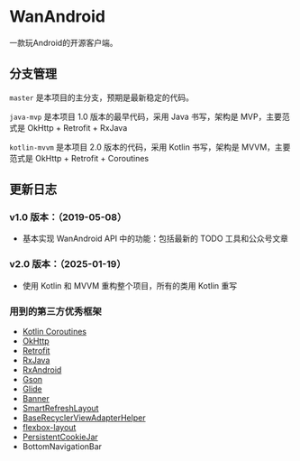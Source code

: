 # WanAndroid
一款玩Android的开源客户端。

## 分支管理

`master` 是本项目的主分支，预期是最新稳定的代码。

`java-mvp` 是本项目 1.0 版本的最早代码，采用 Java 书写，架构是 MVP，主要范式是 OkHttp + Retrofit + RxJava

`kotlin-mvvm` 是本项目 2.0 版本的代码，采用 Kotlin 书写，架构是 MVVM，主要范式是 OkHttp + Retrofit + Coroutines

## 更新日志

### v1.0 版本：（2019-05-08）

- 基本实现 WanAndroid API 中的功能：包括最新的 TODO 工具和公众号文章

### v2.0 版本：（2025-01-19）
- 使用 Kotlin 和 MVVM 重构整个项目，所有的类用 Kotlin 重写

### 用到的第三方优秀框架

- [Kotlin Coroutines](https://github.com/Kotlin/kotlinx.coroutines)
- [OkHttp](https://github.com/square/okhttp)
- [Retrofit](https://github.com/square/retrofit)
- [RxJava](https://github.com/ReactiveX/RxJava)
- [RxAndroid](https://github.com/ReactiveX/RxAndroid)
- [Gson](https://github.com/google/gson)
- [Glide](https://github.com/bumptech/glide)
- [Banner](https://github.com/youth5201314/banner)
- [SmartRefreshLayout](https://github.com/scwang90/SmartRefreshLayout)
- [BaseRecyclerViewAdapterHelper](https://github.com/CymChad/BaseRecyclerViewAdapterHelper)
- [flexbox-layout](https://github.com/google/flexbox-layout)
- [PersistentCookieJar](https://github.com/franmontiel/PersistentCookieJar)
- BottomNavigationBar




